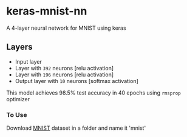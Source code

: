 # keras-mnist-nn
A 4-layer neural network for MNIST using keras

## Layers
- Input layer
- Layer with `392` neurons [relu activation]
- Layer with `196` neurons [relu activation]
- Output layer with `10` neurons [softmax activation]

This model achieves 98.5% test accuracy in 40 epochs using `rmsprop` optimizer 

### To Use
Download [MNIST](http://yann.lecun.com/exdb/mnist/) dataset in a folder and name it 'mnist'
